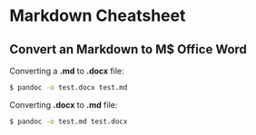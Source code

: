 # Markdown Cheatsheet


## Convert an Markdown to M$ Office Word

Converting a **.md** to **.docx** file:

```bash
$ pandoc -o test.docx test.md

```

Converting **.docx** to **.md** file:

```bash
$ pandoc -o test.md test.docx
```
